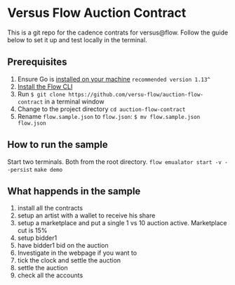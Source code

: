 # Versus Flow Auction Contract

This is a git repo for the cadence contrats for versus@flow. Follow the guide below to set it up and test locally in the terminal.

## Prerequisites

1. Ensure Go is [installed on your machine](https://golang.org/dl/) `recommended version 1.13^`
2. [Install the Flow CLI](https://docs.onflow.org/docs/cli) 
3. Run `$ git clone https://github.com/versu-flow/auction-flow-contract` in a terminal window
4. Change to the project directory `cd auction-flow-contract`
5. Rename `flow.sample.json` to `flow.json`: `$ mv flow.sample.json flow.json`

## How to run the sample

Start two terminals. Both from the root directory.
`flow emualator start -v --persist`
`make demo`


## What happends in the sample

1. install all the contracts
2. setup an artist with a wallet to receive his share
2. setup a marketplace and put a single 1 vs 10 auction active. Marketplace cut is 15%
3. setup bidder1 
4. have bidder1 bid on the auction
5. Investigate in the webpage if you want to
5. tick the clock and settle the auction
6. settle the auction
7. check all the accounts

